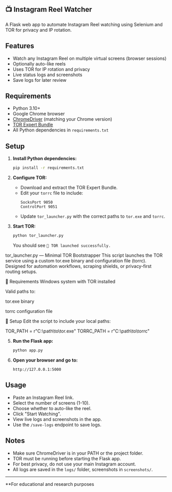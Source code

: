 ## 📺 Instagram Reel Watcher

A Flask web app to automate Instagram Reel watching using Selenium and TOR for privacy and IP rotation.

## Features

- Watch any Instagram Reel on multiple virtual screens (browser sessions)
- Optionally auto-like reels
- Uses TOR for IP rotation and privacy
- Live status logs and screenshots
- Save logs for later review

## Requirements

- Python 3.10+
- Google Chrome browser
- [ChromeDriver](https://chromedriver.chromium.org/) (matching your Chrome version)
- [TOR Expert Bundle](https://www.torproject.org/download/tor/)
- All Python dependencies in `requirements.txt`

## Setup

1. **Install Python dependencies:**
   ```sh
   pip install -r requirements.txt
   ```

2. **Configure TOR:**
   - Download and extract the TOR Expert Bundle.
   - Edit your `torrc` file to include:
     ```
     SocksPort 9050
     ControlPort 9051
     ```
   - Update `tor_launcher.py` with the correct paths to `tor.exe` and `torrc`.

3. **Start TOR:**
   ```sh
   python tor_launcher.py
   ```
   You should see `🧅 TOR launched successfully.`

tor_launcher.py — Minimal TOR Bootstrapper
This script launches the TOR service using a custom tor.exe binary and configuration file (torrc). 
Designed for automation workflows, scraping shields, or privacy-first routing setups.

🔧 Requirements
Windows system with TOR installed

Valid paths to:

tor.exe binary

torrc configuration file

📂 Setup
Edit the script to include your local paths:

TOR_PATH = r"C:\path\to\tor.exe"
TORRC_PATH = r"C:\path\to\torrc"

5. **Run the Flask app:**
   ```sh
   python app.py
   ```

6. **Open your browser and go to:**
   ```
   http://127.0.0.1:5000
   ```

## Usage

- Paste an Instagram Reel link.
- Select the number of screens (1-10).
- Choose whether to auto-like the reel.
- Click "Start Watching".
- View live logs and screenshots in the app.
- Use the `/save-logs` endpoint to save logs.

## Notes

- Make sure ChromeDriver is in your PATH or the project folder.
- TOR must be running before starting the Flask app.
- For best privacy, do not use your main Instagram account.
- All logs are saved in the `logs/` folder, screenshots in `screenshots/`.

---

**For educational and research purposes
